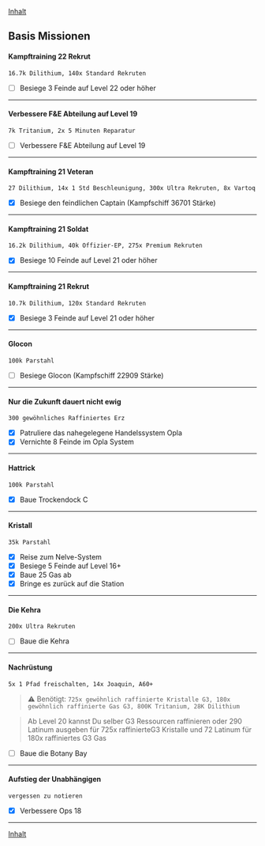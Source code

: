 [Inhalt](README.md#inhalt)

## Basis Missionen

#### Kampftraining 22 Rekrut
`16.7k Dilithium, 140x Standard Rekruten`
- [ ] Besiege 3 Feinde auf Level 22 oder höher
---

#### Verbessere F&E Abteilung auf Level 19
`7k Tritanium, 2x 5 Minuten Reparatur`
- [ ] Verbessere F&E Abteilung auf Level 19
---

#### Kampftraining 21 Veteran
`27 Dilithium, 14x 1 Std Beschleunigung, 300x Ultra Rekruten, 8x Vartoq`
- [x] Besiege den feindlichen Captain (Kampfschiff 36701 Stärke) 
---

#### Kampftraining 21 Soldat
`16.2k Dilithium, 40k Offizier-EP, 275x Premium Rekruten`
- [x] Besiege 10 Feinde auf Level 21 oder höher
---

#### Kampftraining 21 Rekrut
`10.7k Dilithium, 120x Standard Rekruten`
- [x] Besiege 3 Feinde auf Level 21 oder höher
---

#### Glocon
`100k Parstahl`
- [ ] Besiege Glocon (Kampfschiff 22909 Stärke)
---

#### Nur die Zukunft dauert nicht ewig
`300 gewöhnliches Raffiniertes Erz`
- [x] Patruliere das nahegelegene Handelssystem Opla
- [x] Vernichte 8 Feinde im Opla System
---

#### Hattrick
`100k Parstahl`
- [x] Baue Trockendock C
---

#### Kristall
`35k Parstahl`
- [x] Reise zum Nelve-System
- [x] Besiege 5 Feinde auf Level 16+
- [x] Baue 25 Gas ab
- [x] Bringe es zurück auf die Station
---

#### Die Kehra
`200x Ultra Rekruten`
- [ ] Baue die Kehra
---

#### Nachrüstung
`5x 1 Pfad freischalten, 14x Joaquin, A60+`
> :warning: Benötigt: `725x gewöhnlich raffinierte Kristalle G3, 180x gewöhnlich raffinierte Gas G3, 800K Tritanium, 28K Dilithium`

> Ab Level 20 kannst Du selber G3 Ressourcen raffinieren oder 290 Latinum ausgeben für 725x raffinierteG3 Kristalle und 72 Latinum für 180x raffiniertes G3 Gas
- [ ] Baue die Botany Bay
---

#### Aufstieg der Unabhängigen
`vergessen zu notieren`
- [x] Verbessere Ops 18
---

[Inhalt](README.md#inhalt)
